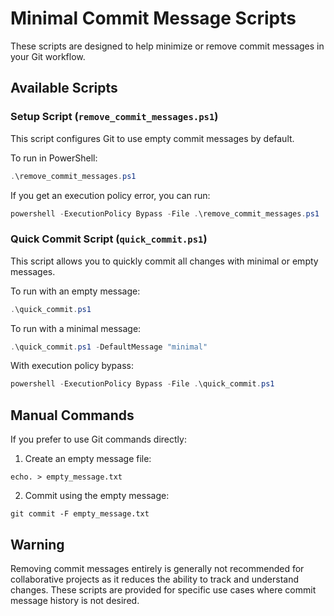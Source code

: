# Minimal Commit Message Scripts

These scripts are designed to help minimize or remove commit messages in your Git workflow.

## Available Scripts

### Setup Script (`remove_commit_messages.ps1`)
This script configures Git to use empty commit messages by default.

To run in PowerShell:
```powershell
.\remove_commit_messages.ps1
```

If you get an execution policy error, you can run:
```powershell
powershell -ExecutionPolicy Bypass -File .\remove_commit_messages.ps1
```

### Quick Commit Script (`quick_commit.ps1`)
This script allows you to quickly commit all changes with minimal or empty messages.

To run with an empty message:
```powershell
.\quick_commit.ps1
```

To run with a minimal message:
```powershell
.\quick_commit.ps1 -DefaultMessage "minimal"
```

With execution policy bypass:
```powershell
powershell -ExecutionPolicy Bypass -File .\quick_commit.ps1
```

## Manual Commands

If you prefer to use Git commands directly:

1. Create an empty message file:
```
echo. > empty_message.txt
```

2. Commit using the empty message:
```
git commit -F empty_message.txt
```

## Warning

Removing commit messages entirely is generally not recommended for collaborative projects as it reduces the ability to track and understand changes. These scripts are provided for specific use cases where commit message history is not desired. 